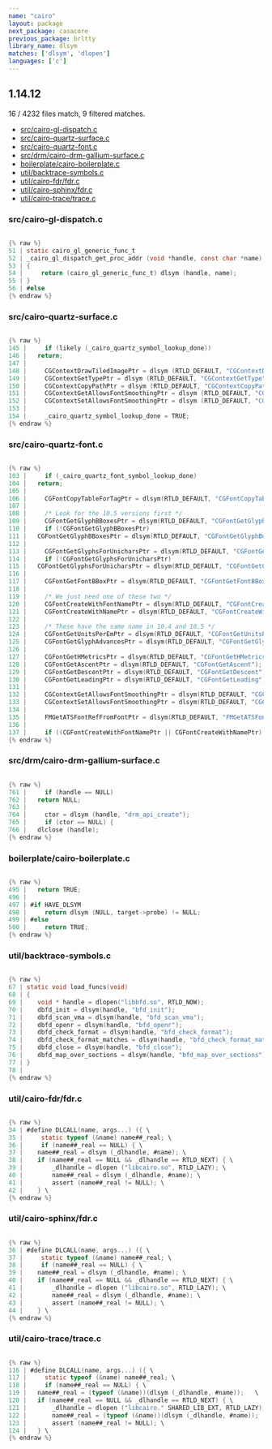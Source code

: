 ```yaml
---
name: "cairo"
layout: package
next_package: casacore
previous_package: brltty
library_name: dlsym
matches: ['dlsym', 'dlopen']
languages: ['c']
---
```

## 1.14.12
16 / 4232 files match, 9 filtered matches.

 - [src/cairo-gl-dispatch.c](#srccairo-gl-dispatchc)
 - [src/cairo-quartz-surface.c](#srccairo-quartz-surfacec)
 - [src/cairo-quartz-font.c](#srccairo-quartz-fontc)
 - [src/drm/cairo-drm-gallium-surface.c](#srcdrmcairo-drm-gallium-surfacec)
 - [boilerplate/cairo-boilerplate.c](#boilerplatecairo-boilerplatec)
 - [util/backtrace-symbols.c](#utilbacktrace-symbolsc)
 - [util/cairo-fdr/fdr.c](#utilcairo-fdrfdrc)
 - [util/cairo-sphinx/fdr.c](#utilcairo-sphinxfdrc)
 - [util/cairo-trace/trace.c](#utilcairo-tracetracec)

### src/cairo-gl-dispatch.c

```c

{% raw %}
51 | static cairo_gl_generic_func_t
52 | _cairo_gl_dispatch_get_proc_addr (void *handle, const char *name)
53 | {
54 |     return (cairo_gl_generic_func_t) dlsym (handle, name);
55 | }
56 | #else
{% endraw %}

```
### src/cairo-quartz-surface.c

```c

{% raw %}
145 |     if (likely (_cairo_quartz_symbol_lookup_done))
146 | 	return;
147 | 
148 |     CGContextDrawTiledImagePtr = dlsym (RTLD_DEFAULT, "CGContextDrawTiledImage");
149 |     CGContextGetTypePtr = dlsym (RTLD_DEFAULT, "CGContextGetType");
150 |     CGContextCopyPathPtr = dlsym (RTLD_DEFAULT, "CGContextCopyPath");
151 |     CGContextGetAllowsFontSmoothingPtr = dlsym (RTLD_DEFAULT, "CGContextGetAllowsFontSmoothing");
152 |     CGContextSetAllowsFontSmoothingPtr = dlsym (RTLD_DEFAULT, "CGContextSetAllowsFontSmoothing");
153 | 
154 |     _cairo_quartz_symbol_lookup_done = TRUE;
{% endraw %}

```
### src/cairo-quartz-font.c

```c

{% raw %}
103 |     if (_cairo_quartz_font_symbol_lookup_done)
104 | 	return;
105 | 
106 |     CGFontCopyTableForTagPtr = dlsym(RTLD_DEFAULT, "CGFontCopyTableForTag");
107 | 
108 |     /* Look for the 10.5 versions first */
109 |     CGFontGetGlyphBBoxesPtr = dlsym(RTLD_DEFAULT, "CGFontGetGlyphBBoxes");
110 |     if (!CGFontGetGlyphBBoxesPtr)
111 | 	CGFontGetGlyphBBoxesPtr = dlsym(RTLD_DEFAULT, "CGFontGetGlyphBoundingBoxes");
112 | 
113 |     CGFontGetGlyphsForUnicharsPtr = dlsym(RTLD_DEFAULT, "CGFontGetGlyphsForUnichars");
114 |     if (!CGFontGetGlyphsForUnicharsPtr)
115 | 	CGFontGetGlyphsForUnicharsPtr = dlsym(RTLD_DEFAULT, "CGFontGetGlyphsForUnicodes");
116 | 
117 |     CGFontGetFontBBoxPtr = dlsym(RTLD_DEFAULT, "CGFontGetFontBBox");
118 | 
119 |     /* We just need one of these two */
120 |     CGFontCreateWithFontNamePtr = dlsym(RTLD_DEFAULT, "CGFontCreateWithFontName");
121 |     CGFontCreateWithNamePtr = dlsym(RTLD_DEFAULT, "CGFontCreateWithName");
122 | 
123 |     /* These have the same name in 10.4 and 10.5 */
124 |     CGFontGetUnitsPerEmPtr = dlsym(RTLD_DEFAULT, "CGFontGetUnitsPerEm");
125 |     CGFontGetGlyphAdvancesPtr = dlsym(RTLD_DEFAULT, "CGFontGetGlyphAdvances");
126 | 
127 |     CGFontGetHMetricsPtr = dlsym(RTLD_DEFAULT, "CGFontGetHMetrics");
128 |     CGFontGetAscentPtr = dlsym(RTLD_DEFAULT, "CGFontGetAscent");
129 |     CGFontGetDescentPtr = dlsym(RTLD_DEFAULT, "CGFontGetDescent");
130 |     CGFontGetLeadingPtr = dlsym(RTLD_DEFAULT, "CGFontGetLeading");
131 | 
132 |     CGContextGetAllowsFontSmoothingPtr = dlsym(RTLD_DEFAULT, "CGContextGetAllowsFontSmoothing");
133 |     CGContextSetAllowsFontSmoothingPtr = dlsym(RTLD_DEFAULT, "CGContextSetAllowsFontSmoothing");
134 | 
135 |     FMGetATSFontRefFromFontPtr = dlsym(RTLD_DEFAULT, "FMGetATSFontRefFromFont");
136 | 
137 |     if ((CGFontCreateWithFontNamePtr || CGFontCreateWithNamePtr) &&
{% endraw %}

```
### src/drm/cairo-drm-gallium-surface.c

```c

{% raw %}
761 |     if (handle == NULL)
762 | 	return NULL;
763 | 
764 |     ctor = dlsym (handle, "drm_api_create");
765 |     if (ctor == NULL) {
766 | 	dlclose (handle);
{% endraw %}

```
### boilerplate/cairo-boilerplate.c

```c

{% raw %}
495 | 	return TRUE;
496 | 
497 | #if HAVE_DLSYM
498 |     return dlsym (NULL, target->probe) != NULL;
499 | #else
500 |     return TRUE;
{% endraw %}

```
### util/backtrace-symbols.c

```c

{% raw %}
67 | static void load_funcs(void)
68 | {
69 | 	void * handle = dlopen("libbfd.so", RTLD_NOW);
70 | 	dbfd_init = dlsym(handle, "bfd_init");
71 | 	dbfd_scan_vma = dlsym(handle, "bfd_scan_vma");
72 | 	dbfd_openr = dlsym(handle, "bfd_openr");
73 | 	dbfd_check_format = dlsym(handle, "bfd_check_format");
74 | 	dbfd_check_format_matches = dlsym(handle, "bfd_check_format_matches");
75 | 	dbfd_close = dlsym(handle, "bfd_close");
76 | 	dbfd_map_over_sections = dlsym(handle, "bfd_map_over_sections");
77 | }
78 | 
{% endraw %}

```
### util/cairo-fdr/fdr.c

```c

{% raw %}
34 | #define DLCALL(name, args...) ({ \
35 |     static typeof (&name) name##_real; \
36 |     if (name##_real == NULL) { \
37 | 	name##_real = dlsym (_dlhandle, #name); \
38 | 	if (name##_real == NULL && _dlhandle == RTLD_NEXT) { \
39 | 	    _dlhandle = dlopen ("libcairo.so", RTLD_LAZY); \
40 | 	    name##_real = dlsym (_dlhandle, #name); \
41 | 	    assert (name##_real != NULL); \
42 | 	} \
{% endraw %}

```
### util/cairo-sphinx/fdr.c

```c

{% raw %}
36 | #define DLCALL(name, args...) ({ \
37 |     static typeof (&name) name##_real; \
38 |     if (name##_real == NULL) { \
39 | 	name##_real = dlsym (_dlhandle, #name); \
40 | 	if (name##_real == NULL && _dlhandle == RTLD_NEXT) { \
41 | 	    _dlhandle = dlopen ("libcairo.so", RTLD_LAZY); \
42 | 	    name##_real = dlsym (_dlhandle, #name); \
43 | 	    assert (name##_real != NULL); \
44 | 	} \
{% endraw %}

```
### util/cairo-trace/trace.c

```c

{% raw %}
116 | #define DLCALL(name, args...) ({ \
117 |     static typeof (&name) name##_real; \
118 |     if (name##_real == NULL) { \
119 | 	name##_real = (typeof (&name))(dlsym (_dlhandle, #name));	\
120 | 	if (name##_real == NULL && _dlhandle == RTLD_NEXT) { \
121 | 	    _dlhandle = dlopen ("libcairo." SHARED_LIB_EXT, RTLD_LAZY); \
122 | 	    name##_real = (typeof (&name))(dlsym (_dlhandle, #name));	\
123 | 	    assert (name##_real != NULL); \
124 | 	} \
{% endraw %}

```